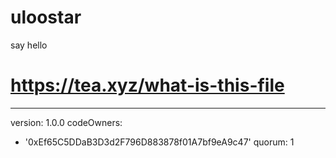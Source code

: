 # uloostar
say hello
# https://tea.xyz/what-is-this-file
---
version: 1.0.0
codeOwners:
  - '0xEf65C5DDaB3D3d2F796D883878f01A7bf9eA9c47'
quorum: 1
